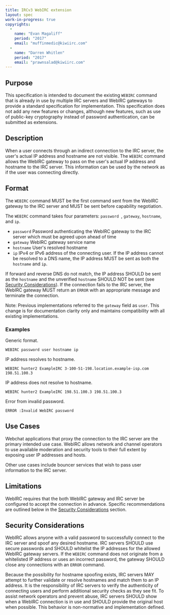 ```yaml
---
title: IRCv3 WebIRC extension
layout: spec
work-in-progress: true
copyrights:
  -
    name: "Evan Magaliff"
    period: "2017"
    email: "muffinmedic@kiwiirc.com"
  -
    name: "Darren Whitlen"
    period: "2017"
    email: "prawnsalad@kiwiirc.com"
---
```

## Purpose
This specification is intended to document the existing `WEBIRC` command that is already in use by multiple IRC servers and WebIRC gateways to provide a standard specification for implementation. This specification does not add any new features or changes, although new features, such as use of public-key cryptography instead of password authentication, can be submitted as extensions.

## Description
When a user connects through an indirect connection to the IRC server, the user's actual IP address and hostname are not visible. The `WEBIRC` command allows the WebIRC gateway to pass on the user's actual IP address and hostname to the IRC server. This information can be used by the network as if the user was connecting directly.

## Format
The `WEBIRC` command MUST be the first command sent from the WebIRC gateway to the IRC server and MUST be sent before capability negotiation.

The `WEBIRC` command takes four parameters: `password `, `gateway`, `hostname`, and `ip`.
- `password` Password authenticating the WebIRC gateway to the IRC server which must be agreed upon ahead of time
- `gateway` WebIRC gateway service name
- `hostname` User's resolved hostname
- `ip` IPv4 or IPv6 address of the connecting user. If the IP address cannot be resolved to a DNS name, the IP address MUST be sent as both the `hostname` and `ip`.

If forward and reverse DNS do not match, the IP address SHOULD be sent as the `hostname` and the unverified `hostname` SHOULD NOT be sent (see [Security Considerations](#security-considerations)). If the connection fails to the IRC server, the WebIRC gateway MUST return an `ERROR` with an appropriate message and terminate the connection.

Note: Previous implementations referred to the `gateway` field as `user`. This change is for documentation clarity only and maintains compatibility with all existing implementations.

### Examples
Generic format.

    WEBIRC password user hostname ip

IP address resolves to hostname.

    WEBIRC hunter2 ExampleIRC 3-100-51-198.location.example-isp.com 198.51.100.3

IP address does not resolve to hostname.

    WEBIRC hunter2 ExampleIRC 198.51.100.3 198.51.100.3

Error from invalid password.

    ERROR :Invalid WebIRC password

## Use Cases
Webchat applications that proxy the connection to the IRC server are the primary intended use case. WebIRC allows network and channel operators to use available moderation and security tools to their full extent by exposing user IP addresses and hosts.

Other use cases include bouncer services that wish to pass user information to the IRC server.

## Limitations
WebIRC requires that the both WebIRC gateway and IRC server be configured to accept the connection in advance. Specific recommendations are outlined below in the [Security Considerations](#security-considerations) section.

## Security Considerations
WebIRC allows anyone with a valid password to successfully connect to the IRC server and spoof any desired hostname. IRC servers SHOULD use secure passwords and SHOULD whitelist the IP addresses for the allowed WebIRC gateway servers. If the `WEBIRC` command does not originate from a whitelisted IP address or uses an incorrect password, the gateway SHOULD close any connections with an `ERROR` command.

Because the possibility for hostname spoofing exists, IRC servers MAY attempt to further validate or resolve hostnames and match them to an IP address. It is the responsibility of IRC servers to verify the authenticity of connecting users and perform additional security checks as they see fit. To assist network operators and prevent abuse, IRC servers SHOULD show when a WebIRC connection is in use and SHOULD provide the original host when possible. This behavior is non-normative and implementation defined.